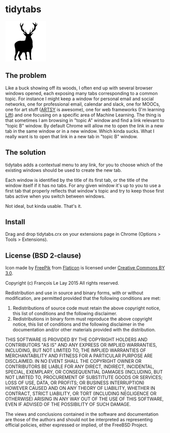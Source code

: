 tidytabs
========

![It's a deer !](tidytabs/icons/deer128.png)

## The problem

Like a buck showing off its woods, I often end up with several browser windows opened, each exposing many tabs corresponding to a common topic. For instance I might keep a window for personal email and social networks, one for professional email, calendar and slack, one for MOOCs, one for art stuff ([ARTSY](http://www.artsy.com) is awesome), one for web frameworks (I'm learning [Lift](http://liftweb.net/index)) and one focusing on a specific area of Machine Learning. The thing is that sometimes I am browsing in "topic A" window and find a link relevant to "topic B" window. By default Chrome will allow me to open the link in a new tab in the same window or in a new window. Which kinda sucks. What I really want is to open that link in a new tab in "topic B" window.

## The solution

tidytabs adds a contextual menu to any link, for you to choose which of the existing windows should be used to create the new tab.

Each window is identified by the title of its first tab, or the title of the window itself if it has no tabs. For any given window it's up to you to use a first tab that properly reflects that window's topic and try to keep those first tabs active when you switch between windows.

Not ideal, but kinda usable. That's it.

## Install
 
Drag and drop tidytabs.crx on your extensions page in Chrome (Options > Tools > Extensions).

## License (BSD 2-clause)

Icon made by [FreePik](http://www.freepik.com) from [Flaticon](http://www.flaticon.com) is licensed under [Creative Commons BY 3.0](http://creativecommons.org/licenses/by/3.0/).

Copyright (c) François Le Lay 2015
All rights reserved.

Redistribution and use in source and binary forms, with or without
modification, are permitted provided that the following conditions are met:

1. Redistributions of source code must retain the above copyright notice, this
   list of conditions and the following disclaimer. 
2. Redistributions in binary form must reproduce the above copyright notice,
   this list of conditions and the following disclaimer in the documentation
   and/or other materials provided with the distribution.

THIS SOFTWARE IS PROVIDED BY THE COPYRIGHT HOLDERS AND CONTRIBUTORS "AS IS" AND
ANY EXPRESS OR IMPLIED WARRANTIES, INCLUDING, BUT NOT LIMITED TO, THE IMPLIED
WARRANTIES OF MERCHANTABILITY AND FITNESS FOR A PARTICULAR PURPOSE ARE
DISCLAIMED. IN NO EVENT SHALL THE COPYRIGHT OWNER OR CONTRIBUTORS BE LIABLE FOR
ANY DIRECT, INDIRECT, INCIDENTAL, SPECIAL, EXEMPLARY, OR CONSEQUENTIAL DAMAGES
(INCLUDING, BUT NOT LIMITED TO, PROCUREMENT OF SUBSTITUTE GOODS OR SERVICES;
LOSS OF USE, DATA, OR PROFITS; OR BUSINESS INTERRUPTION) HOWEVER CAUSED AND
ON ANY THEORY OF LIABILITY, WHETHER IN CONTRACT, STRICT LIABILITY, OR TORT
(INCLUDING NEGLIGENCE OR OTHERWISE) ARISING IN ANY WAY OUT OF THE USE OF THIS
SOFTWARE, EVEN IF ADVISED OF THE POSSIBILITY OF SUCH DAMAGE.

The views and conclusions contained in the software and documentation are those
of the authors and should not be interpreted as representing official policies, 
either expressed or implied, of the FreeBSD Project.
